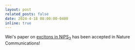 ```yaml
---
layout: post
related_posts: false
date: 2024-4-18 08:00:00-0400
inline: true
---
```


Wei's paper on [excitons in NiPS<sub>3</sub>](/publications/#He2024magnetically) has been accepted in Nature Communications!